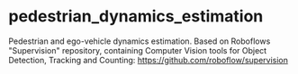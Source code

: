 # pedestrian_dynamics_estimation
Pedestrian and ego-vehicle dynamics estimation.
Based on Roboflows "Supervision" repository, containing Computer Vision tools for Object Detection, Tracking and Counting: https://github.com/roboflow/supervision
